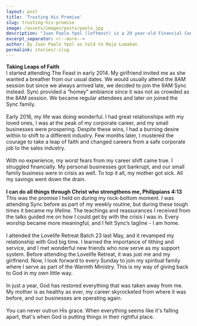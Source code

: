 ```yaml
---
layout: post
title: 'Trusting His Promise'
slug: trusting-his-promise
image: /assets/images/posts/paolo.jpg
description: "Juan Paolo Ypol (leftmost) is a 29 year-old Financial Consultant. He also serves in the warmth ministry and attends SYNC every Sunday."
excerpt_separator: <!--more-->
author: By Juan Paolo Ypol as told to Maja Lumaban
permalink: stories/:slug
---
```

<b>Taking Leaps of Faith</b><br>
I started attending The Feast in early 2014. My girlfriend invited me as she wanted a breather from our usual dates. We would usually attend the 8AM session but since we always arrived late, we decided to join the 9AM Sync instead. Sync provided a “homey” ambiance since it was not as crowded as the 8AM session. We became regular attendees and later on joined the Sync family.<!--more-->
<br><br>
Early 2016, my life was doing wonderful. I had great relationships with my loved ones, I was at the peak of my corporate career, and my small businesses were prospering. Despite these wins, I had a burning desire within to shift to a different industry. Few months later, I mustered the courage to take a leap of faith and changed careers from a safe corporate job to the sales industry.
<br><br>
With no experience, my worst fears from my career shift came true. I struggled financially. My personal businesses got bankrupt, and our small family business were in crisis as well. To top it all, my mother got sick. All my savings went down the drain.
<br><br>
<b>I can do all things through Christ who strengthens me, Philippians 4:13</b><br>
This was the promise I held on during my rock-bottom moment. I was attending Sync before as part of my weekly routine, but during these tough times it became my lifeline. The teachings and reassurances I received from the talks guided me on how I could get by with the crisis I was in. Every worship became more meaningful, and I felt Sync’s tagline - I am home.
<br><br>
I attended the Lovelife Retreat Batch 23 last May, and it revamped my relationship with God big time. I learned the importance of tithing and service, and I met wonderful new friends who now serve as my support system. Before attending the Lovelife Retreat, it was just me and my girlfriend. Now, I look forward to every Sunday to join my spiritual family where I serve as part of the Warmth Ministry. This is my way of giving back to God in my own little way.
<br><br>
In just a year, God has restored everything that was taken away from me. My mother is as healthy as ever, my career skyrocketed from where it was before, and our businesses are operating again.
<br><br>
You can never outrun His grace. When everything seems like it's falling apart, that's when God is putting things in their rightful place.
